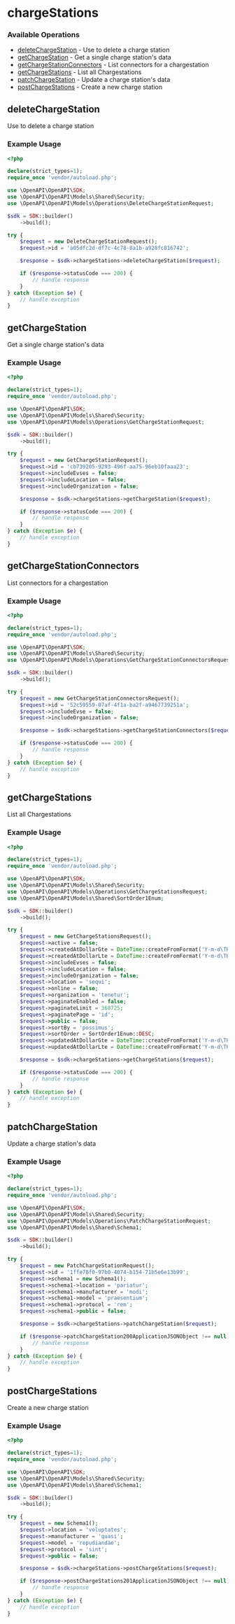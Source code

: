 # chargeStations

### Available Operations

* [deleteChargeStation](#deletechargestation) - Use to delete a charge station
* [getChargeStation](#getchargestation) - Get a single charge station's data
* [getChargeStationConnectors](#getchargestationconnectors) - List connectors for a chargestation
* [getChargeStations](#getchargestations) - List all Chargestations
* [patchChargeStation](#patchchargestation) - Update a charge station's data
* [postChargeStations](#postchargestations) - Create a new charge station

## deleteChargeStation

Use to delete a charge station

### Example Usage

```php
<?php

declare(strict_types=1);
require_once 'vendor/autoload.php';

use \OpenAPI\OpenAPI\SDK;
use \OpenAPI\OpenAPI\Models\Shared\Security;
use \OpenAPI\OpenAPI\Models\Operations\DeleteChargeStationRequest;

$sdk = SDK::builder()
    ->build();

try {
    $request = new DeleteChargeStationRequest();
    $request->id = 'a05dfc2d-df7c-4c78-8a1b-a928fc816742';

    $response = $sdk->chargeStations->deleteChargeStation($request);

    if ($response->statusCode === 200) {
        // handle response
    }
} catch (Exception $e) {
    // handle exception
}
```

## getChargeStation

Get a single charge station's data

### Example Usage

```php
<?php

declare(strict_types=1);
require_once 'vendor/autoload.php';

use \OpenAPI\OpenAPI\SDK;
use \OpenAPI\OpenAPI\Models\Shared\Security;
use \OpenAPI\OpenAPI\Models\Operations\GetChargeStationRequest;

$sdk = SDK::builder()
    ->build();

try {
    $request = new GetChargeStationRequest();
    $request->id = 'cb739205-9293-496f-aa75-96eb10faaa23';
    $request->includeEvses = false;
    $request->includeLocation = false;
    $request->includeOrganization = false;

    $response = $sdk->chargeStations->getChargeStation($request);

    if ($response->statusCode === 200) {
        // handle response
    }
} catch (Exception $e) {
    // handle exception
}
```

## getChargeStationConnectors

List connectors for a chargestation

### Example Usage

```php
<?php

declare(strict_types=1);
require_once 'vendor/autoload.php';

use \OpenAPI\OpenAPI\SDK;
use \OpenAPI\OpenAPI\Models\Shared\Security;
use \OpenAPI\OpenAPI\Models\Operations\GetChargeStationConnectorsRequest;

$sdk = SDK::builder()
    ->build();

try {
    $request = new GetChargeStationConnectorsRequest();
    $request->id = '52c59559-07af-4f1a-ba2f-a9467739251a';
    $request->includeEvse = false;
    $request->includeOrganization = false;

    $response = $sdk->chargeStations->getChargeStationConnectors($request);

    if ($response->statusCode === 200) {
        // handle response
    }
} catch (Exception $e) {
    // handle exception
}
```

## getChargeStations

List all Chargestations

### Example Usage

```php
<?php

declare(strict_types=1);
require_once 'vendor/autoload.php';

use \OpenAPI\OpenAPI\SDK;
use \OpenAPI\OpenAPI\Models\Shared\Security;
use \OpenAPI\OpenAPI\Models\Operations\GetChargeStationsRequest;
use \OpenAPI\OpenAPI\Models\Shared\SortOrder1Enum;

$sdk = SDK::builder()
    ->build();

try {
    $request = new GetChargeStationsRequest();
    $request->active = false;
    $request->createdAtDollarGte = DateTime::createFromFormat('Y-m-d\TH:i:sP', '2022-05-14T10:37:30.872Z');
    $request->createdAtDollarLte = DateTime::createFromFormat('Y-m-d\TH:i:sP', '2022-03-22T21:41:36.666Z');
    $request->includeEvses = false;
    $request->includeLocation = false;
    $request->includeOrganization = false;
    $request->location = 'sequi';
    $request->online = false;
    $request->organization = 'tenetur';
    $request->paginateEnabled = false;
    $request->paginateLimit = 368725;
    $request->paginatePage = 'id';
    $request->public = false;
    $request->sortBy = 'possimus';
    $request->sortOrder = SortOrder1Enum::DESC;
    $request->updatedAtDollarGte = DateTime::createFromFormat('Y-m-d\TH:i:sP', '2022-05-18T15:52:05.226Z');
    $request->updatedAtDollarLte = DateTime::createFromFormat('Y-m-d\TH:i:sP', '2020-12-24T08:13:29.299Z');

    $response = $sdk->chargeStations->getChargeStations($request);

    if ($response->statusCode === 200) {
        // handle response
    }
} catch (Exception $e) {
    // handle exception
}
```

## patchChargeStation

Update a charge station's data

### Example Usage

```php
<?php

declare(strict_types=1);
require_once 'vendor/autoload.php';

use \OpenAPI\OpenAPI\SDK;
use \OpenAPI\OpenAPI\Models\Shared\Security;
use \OpenAPI\OpenAPI\Models\Operations\PatchChargeStationRequest;
use \OpenAPI\OpenAPI\Models\Shared\Schema1;

$sdk = SDK::builder()
    ->build();

try {
    $request = new PatchChargeStationRequest();
    $request->id = '1ffe78f0-97b0-4074-b154-71b5e6e13b99';
    $request->schema1 = new Schema1();
    $request->schema1->location = 'pariatur';
    $request->schema1->manufacturer = 'modi';
    $request->schema1->model = 'praesentium';
    $request->schema1->protocol = 'rem';
    $request->schema1->public = false;

    $response = $sdk->chargeStations->patchChargeStation($request);

    if ($response->patchChargeStation200ApplicationJSONObject !== null) {
        // handle response
    }
} catch (Exception $e) {
    // handle exception
}
```

## postChargeStations

Create a new charge station

### Example Usage

```php
<?php

declare(strict_types=1);
require_once 'vendor/autoload.php';

use \OpenAPI\OpenAPI\SDK;
use \OpenAPI\OpenAPI\Models\Shared\Security;
use \OpenAPI\OpenAPI\Models\Shared\Schema1;

$sdk = SDK::builder()
    ->build();

try {
    $request = new Schema1();
    $request->location = 'voluptates';
    $request->manufacturer = 'quasi';
    $request->model = 'repudiandae';
    $request->protocol = 'sint';
    $request->public = false;

    $response = $sdk->chargeStations->postChargeStations($request);

    if ($response->postChargeStations201ApplicationJSONObject !== null) {
        // handle response
    }
} catch (Exception $e) {
    // handle exception
}
```
